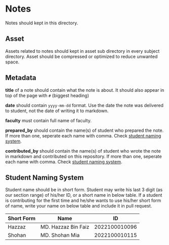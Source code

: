 # Notes

Notes should kept in this directory.


## Asset

Assets related to notes should kept in asset sub directory in every subject directory. Asset should be compressed or optimized to reduce unwanted space.


## Metadata

**title** of a note should contain what the note is about. It should also appear in top of the page with `#` (biggest heading)

**date** should contain `yyyy-mm-dd` format. Use the date the note was delivered to student, not the date of writing it to markdown.

**faculty** must contain full name of faculty.

**prepared_by** should contain the name(s) of student who prepared the note. If more than one, seperate each name with comma. Check [student naming system](#student-naming-system).

**contributed_by** should contain the name(s) of student who wrote the note in markdown and contributed on this repository. If more than one, seperate each name with comma. Check [student naming system](#student-naming-system).


## Student Naming System

Student name should be in short form. Student may write his last 3 digit (as our section range) of his/her ID, or a short name in below table. If a student is contributing for the first time and he/she wants to use his/her short form of name, write your name on below table and include it in pull request. 


| Short Form | Name | ID |
| --- | --- | --- |
| Hazzaz | MD. Hazzaz Bin Faiz | 2022100010096 |
| Shohan | MD. Shohan Mia | 2022100010115 |
